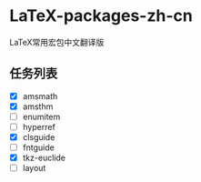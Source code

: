 # LaTeX-packages-zh-cn
LaTeX常用宏包中文翻译版
## 任务列表
+ [x] amsmath
+ [x] amsthm
+ [ ] enumitem
+ [ ] hyperref
+ [x] clsguide
+ [ ] fntguide
+ [x] tkz-euclide
+ [ ] layout
